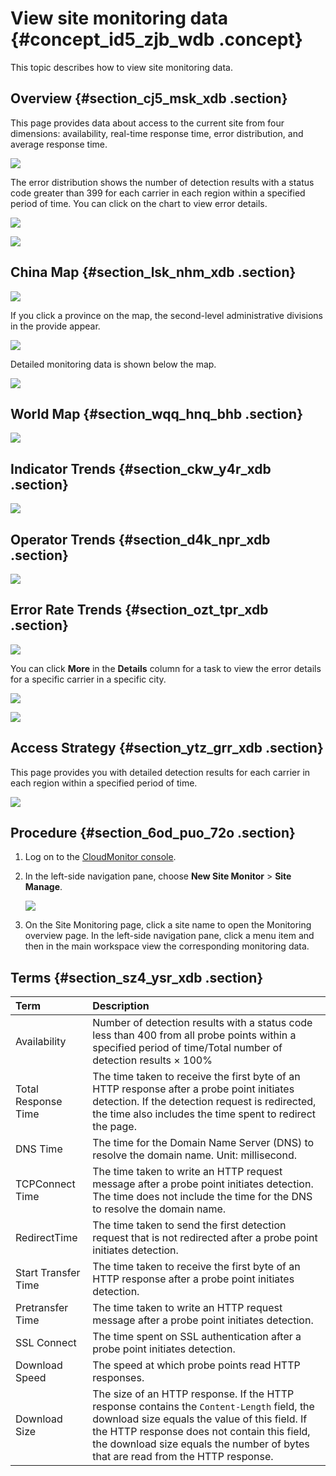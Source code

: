 # View site monitoring data {#concept_id5_zjb_wdb .concept}

This topic describes how to view site monitoring data.

## Overview {#section_cj5_msk_xdb .section}

This page provides data about access to the current site from four dimensions: availability, real-time response time, error distribution, and average response time.

![](http://static-aliyun-doc.oss-cn-hangzhou.aliyuncs.com/assets/img/6160/15675626193684_en-US.png)

The error distribution shows the number of detection results with a status code greater than 399 for each carrier in each region within a specified period of time. You can click on the chart to view error details.

![](http://static-aliyun-doc.oss-cn-hangzhou.aliyuncs.com/assets/img/6160/15675626193688_en-US.png)

![](http://static-aliyun-doc.oss-cn-hangzhou.aliyuncs.com/assets/img/6160/15675626193690_en-US.png)

## China Map {#section_lsk_nhm_xdb .section}

![](http://static-aliyun-doc.oss-cn-hangzhou.aliyuncs.com/assets/img/6160/15675626193697_en-US.png)

If you click a province on the map, the second-level administrative divisions in the provide appear.

![](http://static-aliyun-doc.oss-cn-hangzhou.aliyuncs.com/assets/img/6160/15675626193762_en-US.png)

Detailed monitoring data is shown below the map.

![](http://static-aliyun-doc.oss-cn-hangzhou.aliyuncs.com/assets/img/6160/15675626193763_en-US.png)

## World Map {#section_wqq_hnq_bhb .section}

![](http://static-aliyun-doc.oss-cn-hangzhou.aliyuncs.com/assets/img/6160/156756262040695_en-US.png)

## Indicator Trends {#section_ckw_y4r_xdb .section}

![](http://static-aliyun-doc.oss-cn-hangzhou.aliyuncs.com/assets/img/6160/15675626203764_en-US.png)

## Operator Trends {#section_d4k_npr_xdb .section}

![](http://static-aliyun-doc.oss-cn-hangzhou.aliyuncs.com/assets/img/6160/15675626203766_en-US.png)

## Error Rate Trends {#section_ozt_tpr_xdb .section}

![](http://static-aliyun-doc.oss-cn-hangzhou.aliyuncs.com/assets/img/6160/15675626203767_en-US.png)

You can click **More** in the **Details** column for a task to view the error details for a specific carrier in a specific city.

![](http://static-aliyun-doc.oss-cn-hangzhou.aliyuncs.com/assets/img/6160/15675626203768_en-US.png)

![](http://static-aliyun-doc.oss-cn-hangzhou.aliyuncs.com/assets/img/6160/15675626203769_en-US.png)

## Access Strategy {#section_ytz_grr_xdb .section}

This page provides you with detailed detection results for each carrier in each region within a specified period of time.

![](http://static-aliyun-doc.oss-cn-hangzhou.aliyuncs.com/assets/img/6160/15675626203783_en-US.png)

## Procedure {#section_6od_puo_72o .section}

1.  Log on to the [CloudMonitor console](https://partners-intl.console.aliyun.com/#/cms).
2.  In the left-side navigation pane, choose **New Site Monitor** \> **Site Manage**.

    ![](http://static-aliyun-doc.oss-cn-hangzhou.aliyuncs.com/assets/img/6160/156756262040674_en-US.png)

3.  On the Site Monitoring page, click a site name to open the Monitoring overview page. In the left-side navigation pane, click a menu item and then in the main workspace view the corresponding monitoring data.

## Terms {#section_sz4_ysr_xdb .section}

|Term|Description|
|:---|:----------|
|Availability|Number of detection results with a status code less than 400 from all probe points within a specified period of time/Total number of detection results × 100%|
|Total Response Time|The time taken to receive the first byte of an HTTP response after a probe point initiates detection. If the detection request is redirected, the time also includes the time spent to redirect the page.|
|DNS Time|The time for the Domain Name Server \(DNS\) to resolve the domain name. Unit: millisecond.|
|TCPConnect Time|The time taken to write an HTTP request message after a probe point initiates detection. The time does not include the time for the DNS to resolve the domain name.|
|RedirectTime|The time taken to send the first detection request that is not redirected after a probe point initiates detection.|
|Start Transfer Time|The time taken to receive the first byte of an HTTP response after a probe point initiates detection.|
|Pretransfer Time|The time taken to write an HTTP request message after a probe point initiates detection.|
|SSL Connect|The time spent on SSL authentication after a probe point initiates detection.|
|Download Speed|The speed at which probe points read HTTP responses.|
|Download Size|The size of an HTTP response. If the HTTP response contains the `Content-Length` field, the download size equals the value of this field. If the HTTP response does not contain this field, the download size equals the number of bytes that are read from the HTTP response.|

